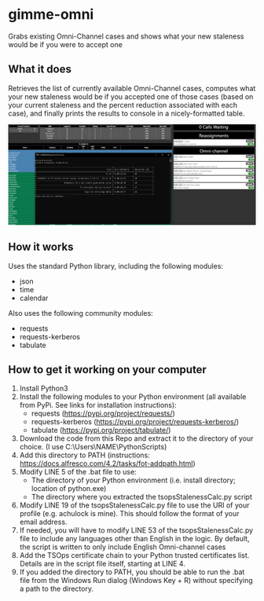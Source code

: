 # gimme-omni
Grabs existing Omni-Channel cases and shows what your new staleness would be if you were to accept one

## What it does
Retrieves the list of currently available Omni-Channel cases, computes what your new staleness would be if you accepted one of those cases (based on your current staleness and the percent reduction associated with each case), and finally prints the results to console in a nicely-formatted table.

<img src="https://github.com/chulock56/gimme-omni/blob/main/10%3B38%3B04.png"/>

## How it works
Uses the standard Python library, including the following modules:
- json
- time
- calendar

Also uses the following community modules:
- requests
- requests-kerberos
- tabulate

## How to get it working on your computer
1. Install Python3 
2. Install the following modules to your Python environment (all available from PyPi. See links for installation instructions):
    * requests (https://pypi.org/project/requests/)
    * requests-kerberos (https://pypi.org/project/requests-kerberos/)
    * tabulate (https://pypi.org/project/tabulate/)
3. Download the code from this Repo and extract it to the directory of your choice. (I use C:\Users\NAME\PythonScripts\)
4. Add this directory to PATH (instructions: https://docs.alfresco.com/4.2/tasks/fot-addpath.html)
5. Modify LINE 5 of the .bat file to use:
    * The directory of your Python environment (i.e. install directory; location of python.exe)
    * The directory where you extracted the tsopsStalenessCalc.py script
6. Modify LINE 19 of the tsopsStalenessCalc.py file to use the URI of your profile (e.g. achulock is mine). This should follow the format of your email address.
7. If needed, you will have to modify LINE 53 of the tsopsStalenessCalc.py file to include any languages other than English in the logic. By default, the script is written to only include English Omni-channel cases
8. Add the TSOps certificate chain to your Python trusted certificates list. Details are in the script file itself, starting at LINE 4.
9. If you added the directory to PATH, you should be able to run the .bat file from the Windows Run dialog (Windows Key + R) without specifying a path to the directory.
